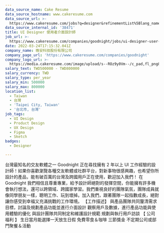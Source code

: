 ```yaml
---
data_source_name: Cake Resume
data_source_hostname: www.cakeresume.com
data_source_url: >-
  https://www.cakeresume.com/jobs?q=designer&refinementList%5Blang_name%5D%5B0%5D=English&refinementList%5Bsalary_type%5D=per_year
data_source_internal_id: '38471'
title: UI Designer 使用者介面設計師
job_url: >-
  https://www.cakeresume.com/companies/goodnight/jobs/ui-designer-user-interface-designer-1595d3
date: 2022-03-24T17:15:32.041Z
company_name: 晚安科技股份有限公司
company_page_url: 'https://www.cakeresume.com/companies/goodnight'
company_logo_url: >-
  https://media.cakeresume.com/image/upload/s--ROz9y0Vm--/c_pad,fl_png8,h_200,w_200/v1647317301/vn2bpwsbsrvrvwee4nzh.png
salary_text: TWD500000 - TWD800000
salary_currency: TWD
salary_type: per_year
salary_min: 500000
salary_max: 800000
location_list:
  - Taiwan
  - 台灣
  - 'Taipei City, Taiwan'
  - '台北市, 台灣'
job_tags:
  - UI Design
  - Product Design
  - UX Design
  - Figma
  - Sketch
badges:
  - Designer

---
```


台灣最知名的交友軟體之一 Goodnight 正在尋找擁有 2 年以上 UI 工作經驗的設計師！如果你喜歡瀏覽各種交友軟體或社群平台，對新事物很感興趣，也希望你所設計的產品，能有破百萬的台灣及跨國用戶正在使用，歡迎加入我們！ 在 Goodnight 我們相信且尊重專業，給予設計師絕對的發揮空間，你能擁有許多機會執行想法，還可以跨領域、跨國家學習。我們重視良好的團隊氣氛，團隊成員就像同學朋友一樣，聰明工作、玩到壞掉。加入我們，跟著團隊一起指數成長，絕對讓你感受到幸福又充滿挑戰的工作環境。 【工作描述】 與產品團隊共同釐清需求目標，討論及規劃產品功能並進行介面設計 觀察用戶及數據，進行產品功能與使用體驗的優化 與設計團隊共同制定和維護設計規範 規劃與執行用戶訪談 【 公司福利 】 生日當月能選擇一天放生日假​ 免費零食＆咖啡​ 三節獎金 不定期公司或部門聚餐＆活動